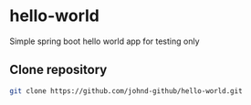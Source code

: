 # hello-world

Simple spring boot hello world app for testing only

## Clone repository

```bash
git clone https://github.com/johnd-github/hello-world.git
```
